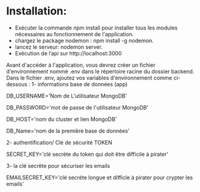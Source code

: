 # Installation:

- Exécuter la commande npm install pour installer tous les modules nécessaires au fonctionnement de l'application.
- chargez le package nodemon : npm install -g nodemon.
- lancez le serveur: nodemon server.
- Exécution de l’api sur http://localhost:3000

Avant d'accéder à l'application, vous devrez créer un fichier d'environnement nommé .env dans le répertoire racine du dossier backend.
Dans le fichier .env, ajoutez vos variables d'environnement comme ci-dessous :
1- informations base de données (app)

DB_USERNAME='Nom de L'utilisateur MongoDB'

DB_PASSWORD='mot de passe de l'utilisateur MongoDB'

DB_HOST='nom du cluster et lien MongoDB'

DB_Name='nom de la première base de données'

2- authentification/ Clé de sécurité TOKEN

SECRET_KEY='clé secrète du token qui doit être difficile à pirater'

3- la clé secrète pour sécuriser les emails

EMAILSECRET_KEY='clé secrète longue et difficle à pirater pour crypter les emails'
